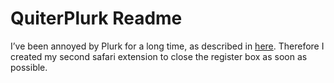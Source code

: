 QuiterPlurk Readme
============================
I’ve been annoyed by Plurk for a long time, as described in [here](http://tumblr.com/xlxamgerw).
Therefore I created my second safari extension to close the register box as soon as possible. 

